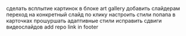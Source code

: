 сделать всплытие картинок в блоке art gallery
добавить слайдерам переход на конкретный слайд по клику
настроить стили попапа в карточках
прошуршать адаптивные стили
исправить сдвиги видеослайдов
add repo link in footer
